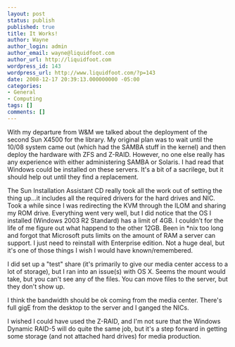 ```yaml
---
layout: post
status: publish
published: true
title: It Works!
author: Wayne
author_login: admin
author_email: wayne@liquidfoot.com
author_url: http://liquidfoot.com
wordpress_id: 143
wordpress_url: http://www.liquidfoot.com/?p=143
date: 2008-12-17 20:39:13.000000000 -05:00
categories:
- General
- Computing
tags: []
comments: []
---
```

With my departure from W&amp;M we talked about the deployment of the second Sun X4500 for the library. My original plan was to wait until the 10/08 system came out (which had the SAMBA stuff in the kernel) and then deploy the hardware with ZFS and Z-RAID. However, no one else really has any experience with either administering SAMBA or Solaris. I had read that Windows could be installed on these servers. It's a bit of a sacrilege, but it should help out until they find a replacement.

The Sun Installation Assistant CD really took all the work out of setting the thing up...it includes all the required drivers for the hard drives and NIC. Took a while since I was redirecting the KVM through the ILOM and sharing my ROM drive. Everything went very well, but I did notice that the OS I installed (Windows 2003 R2 Standard) has a limit of 4GB. I couldn't for the life of me figure out what happend to the other 12GB. Been in \*nix too long and forgot that Microsoft puts limits on the amount of RAM a server can support. I just need to reinstall with Enterprise edition. Not a huge deal, but it's one of those things I wish I would have known/remembered.

I did set up a "test" share (it's primarily to give our media center access to a lot of storage), but I ran into an issue(s) with OS X. Seems the mount would take, but you can't see any of the files. You can move files to the server, but they don't show up.

I think the bandwidth should be ok coming from the media center. There's full gigE from the desktop to the server and I ganged the NICs.

I wished I could have used the Z-RAID, and I'm not sure that the Windows Dynamic RAID-5 will do quite the same job, but it's a step forward in getting some storage (and not attached hard drives) for media production.

